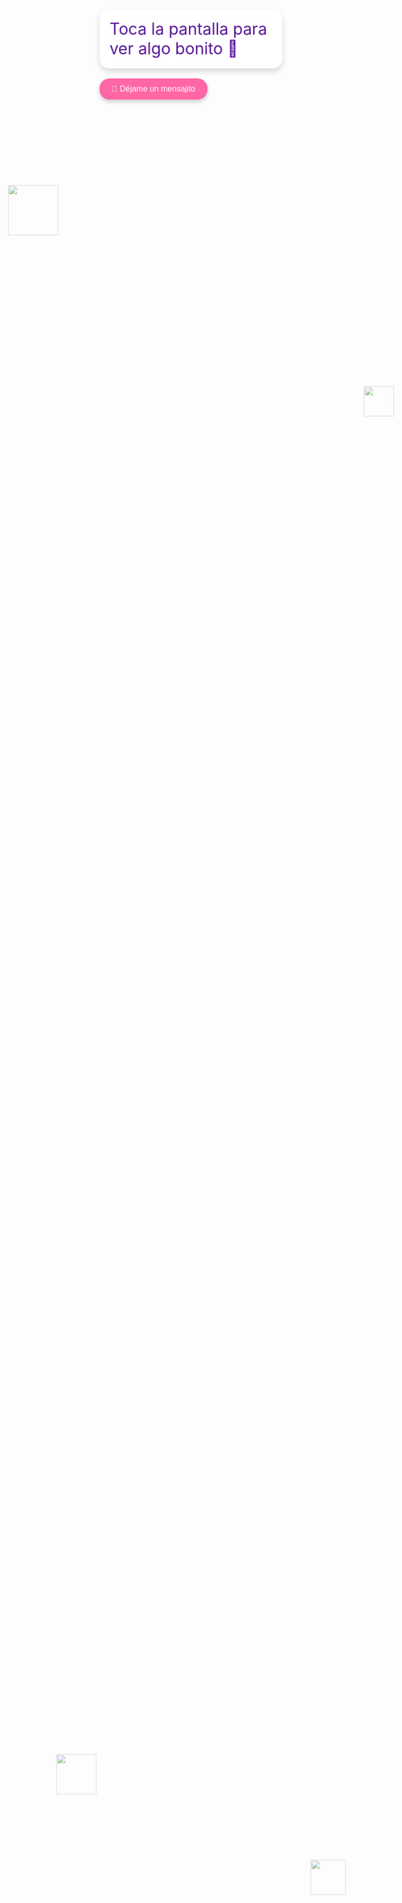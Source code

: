 
<!DOCTYPE html>
<html lang="es">
<head>
  <meta charset="UTF-8" />
  <meta name="viewport" content="width=device-width, initial-scale=1.0"/>
  <title>Para ti, Yiyi 💚</title>
  <link href="https://fonts.googleapis.com/css2?family=Poppins:wght@400;600&display=swap" rel="stylesheet">
  <style>
    * {
      box-sizing: border-box;
      transition: all 0.3s ease;
    }

    body {
      margin: 0;
      padding: 0;
      font-family: 'Poppins', sans-serif;
      background: linear-gradient(160deg, #fff0f5, #ffffe0);
      display: flex;
      flex-direction: column;
      justify-content: center;
      align-items: center;
      height: 100vh;
      overflow: hidden;
      text-align: center;
      cursor: pointer;
    }

    #mensaje {
      font-size: 2rem;
      color: #5a189a;
      padding: 20px;
      border-radius: 20px;
      background: rgba(255, 255, 255, 0.9);
      box-shadow: 0 6px 12px rgba(0, 0, 0, 0.15);
      max-width: 90%;
      margin-bottom: 20px;
    }

    #mensaje:hover {
      transform: scale(1.03);
    }

    .contador {
      font-size: 1.1rem;
      margin-bottom: 20px;
      color: #7b2cbf;
    }

    .boton {
      background: #ff66a5;
      color: #fff;
      padding: 12px 24px;
      border: none;
      border-radius: 20px;
      font-size: 1rem;
      cursor: pointer;
      display: flex;
      align-items: center;
      gap: 10px;
      box-shadow: 0 4px 8px rgba(0, 0, 0, 0.2);
    }

    .boton:hover {
      background: #e05595;
    }

    .decoracion {
      position: absolute;
      pointer-events: none;
      z-index: -1;
      opacity: 0.6;
    }

    .osito { top: 10%; left: 10%; width: 100px; }
    .abeja { top: 20%; right: 10%; width: 60px; }
    .flor { bottom: 10%; left: 20%; width: 80px; }
    .flor2 { bottom: 5%; right: 20%; width: 70px; }

    .corazon {
      position: fixed;
      color: #ff6b81;
      font-size: 24px;
      animation: flotar 4s ease-in-out infinite;
      user-select: none;
      pointer-events: none;
    }

    @keyframes flotar {
      0% { transform: translateY(0) scale(1); opacity: 1; }
      100% { transform: translateY(-100vh) scale(0.5); opacity: 0; }
    }

    @media (max-width: 600px) {
      #mensaje { font-size: 1.5rem; padding: 15px; }
      .boton { padding: 10px 18px; font-size: 0.9rem; }
    }
  </style>
</head>
<body onclick="mostrarFrase()">
  <div id="mensaje">Toca la pantalla para ver algo bonito 💚</div>
  <div class="contador" id="contadorDias"></div>
  <button class="boton" onclick="enviarMensaje(event)">💌 Déjame un mensajito</button>

  <!-- Decoraciones -->
  <img src="https://i.ibb.co/2WqjDpn/bear.png" class="decoracion osito" />
  <img src="https://i.ibb.co/2KpRhR6/bee.png" class="decoracion abeja" />
  <img src="https://i.ibb.co/JrH0dm2/flower.png" class="decoracion flor" />
  <img src="https://i.ibb.co/pJphJY3/flower2.png" class="decoracion flor2" />

  <!-- Música -->
  <audio id="musica" autoplay loop>
    <source src="https://www.bensound.com/bensound-music/bensound-romantic.mp3" type="audio/mp3">
    Tu navegador no soporta audio.
  </audio>

  <script>
    const frases = [
      "Eres lo mejor del mundo, Anyelis 💚",
      "Tus ojos verdes me hacen soñar despierto 💫",
      "Eres más hermosa que un campo lleno de flores 🌸",
      "Tu sonrisa es mi lugar feliz 🐻",
      "Si tuviera que elegir de nuevo, te volvería a escoger 💌",
      "Eres mi princesa de cuento y yo tu osito 🧸",
      "Tu voz es mi canción favorita 🎶",
      "No hay un día en que no piense en ti 💭",
      "Tu dulzura es más fuerte que mil chocolates 🍫",
      "Yiyi, tú haces que todo valga la pena 💘"
    ];

    function mostrarFrase() {
      const mensaje = document.getElementById('mensaje');
      mensaje.textContent = frases[Math.floor(Math.random() * frases.length)];
      lanzarCorazon();
    }

    function enviarMensaje(event) {
      event.stopPropagation();
      window.open('https://wa.me/18291234567?text=Hola+mi+amor+💌', '_blank');
    }

    function actualizarContador() {
      const inicio = new Date("2024-09-27");
      const hoy = new Date();
      const dias = Math.floor((hoy - inicio) / (1000 * 60 * 60 * 24));
      document.getElementById('contadorDias').textContent = `Han pasado ${dias} días desde que te conocí 💞`;
    }

    function lanzarCorazon() {
      const corazon = document.createElement('div');
      corazon.className = 'corazon';
      corazon.style.left = Math.random() * 100 + 'vw';
      corazon.style.top = '100vh';
      corazon.textContent = '💖';
      document.body.appendChild(corazon);
      setTimeout(() => corazon.remove(), 4000);
    }

    actualizarContador();
  </script>
</body>
</html>
